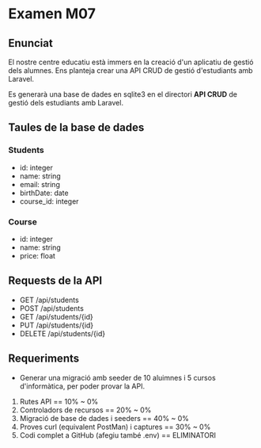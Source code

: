 # Examen M07

## Enunciat

El nostre centre educatiu està immers en la creació d'un aplicatiu de gestió dels alumnes.
Ens planteja crear una API CRUD de gestió d'estudiants amb Laravel.

Es generarà una base de dades en sqlite3 en el directori **API CRUD** de gestió dels estudiants amb Laravel.

## Taules de la base de dades

### Students

- id: integer
- name: string
- email: string
- birthDate: date
- course_id: integer

### Course

- id: integer
- name: string
- price: float

## Requests de la API

- GET /api/students
- POST /api/students
- GET /api/students/{id}
- PUT /api/students/{id}
- DELETE /api/students/{id}

## Requeriments

- Generar una migració amb seeder de 10 aluimnes i 5 cursos d'informàtica, per poder provar la API.

1. Rutes API == 10% ~ 0%
2. Controladors de recursos == 20% ~ 0%
3. Migració de base de dades i seeders == 40% ~ 0%
4. Proves curl (equivalent PostMan) i captures == 30% ~ 0%
5. Codi complet a GitHub (afegiu també .env) == ELIMINATORI